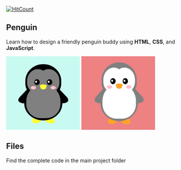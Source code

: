 [![HitCount](http://hits.dwyl.io/cetienn01/Penguin.svg)](http://hits.dwyl.io/cetienn01/Penguin)

## Penguin
Learn how to design a friendly penguin buddy using __HTML__, __CSS__, and __JavaScript__.
<p align="left">
<img width="200" height="200" src="https://github.com/cetienn01/Penguin/blob/master/img/penguin_1.png"/>
<img width="200" height="200" src="https://github.com/cetienn01/Penguin/blob/master/img/penguin_2.png"/>
</p>

## Files
Find the complete code in the main project folder
